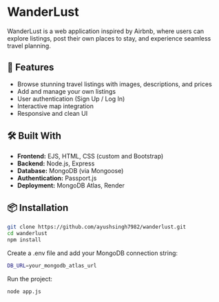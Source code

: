 # WanderLust

WanderLust is a web application inspired by Airbnb, where users can explore listings, post their own places to stay, and experience seamless travel planning.

## 🚀 Features

- Browse stunning travel listings with images, descriptions, and prices
- Add and manage your own listings
- User authentication (Sign Up / Log In)
- Interactive map integration
- Responsive and clean UI

## 🛠️ Built With

- **Frontend:** EJS, HTML, CSS (custom and Bootstrap)
- **Backend:** Node.js, Express
- **Database:** MongoDB (via Mongoose)
- **Authentication:** Passport.js
- **Deployment:** MongoDB Atlas, Render

## 📦 Installation

```bash
git clone https://github.com/ayushsingh7982/wanderlust.git
cd wanderlust
npm install
```

Create a .env file and add your MongoDB connection string:
```bash
DB_URL=your_mongodb_atlas_url
```

Run the project:
```bash
node app.js
```

